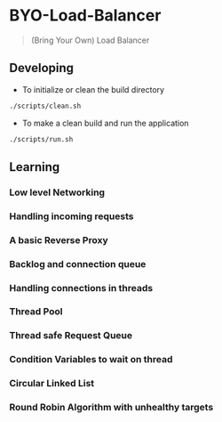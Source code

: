 # BYO-Load-Balancer

> (Bring Your Own) Load Balancer

## Developing

- To initialize or clean the build directory

```sh
./scripts/clean.sh
```

- To make a clean build and run the application

```sh
./scripts/run.sh
```

## Learning

### Low level Networking

### Handling incoming requests

### A basic Reverse Proxy

### Backlog and connection queue

### Handling connections in threads

### Thread Pool

### Thread safe Request Queue

### Condition Variables to wait on thread

### Circular Linked List

### Round Robin Algorithm with unhealthy targets
